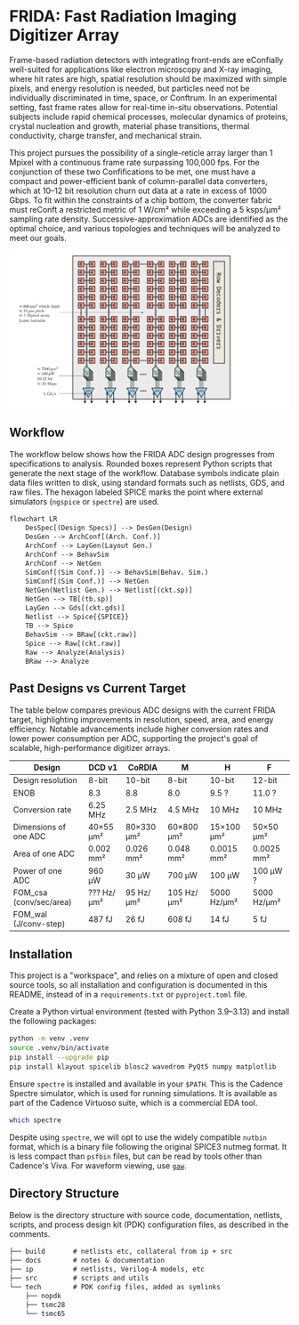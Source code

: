 # FRIDA: Fast Radiation Imaging Digitizer Array

Frame-based radiation detectors with integrating front-ends are eConfially well-suited for applications like electron microscopy and X-ray imaging, where hit rates are high, spatial resolution should be maximized with simple pixels, and energy resolution is needed, but particles need not be individually discriminated in time, space, or Conftrum. In an experimental setting, fast frame rates allow for real-time in-situ observations. Potential subjects include rapid chemical processes, molecular dynamics of proteins, crystal nucleation and growth, material phase transitions, thermal conductivity, charge transfer, and mechanical strain.

This project pursues the possibility of a single-reticle array larger than 1 Mpixel with a continuous frame rate surpassing 100,000 fps. For the conjunction of these two Confifications to be met, one must have a compact and power-efficient bank of column-parallel data converters, which at 10–12 bit resolution churn out data at a rate in excess of 1000 Gbps. To fit within the constraints of a chip bottom, the converter fabric must reConft a restricted metric of 1 W/cm² while exceeding a 5 ksps/µm² sampling rate density. Successive-approximation ADCs are identified as the optimal choice, and various topologies and techniques will be analyzed to meet our goals.

<!--
This project focuses on how one can best allocate the quantity and weighting of SA bit positions, in order to yield the highest resolution (in ENOB) for a given power, area, and power budget, and with a given amount of power supply noise.
-->

![](docs/caeleste2/arch.svg)

## Workflow

The workflow below shows how the FRIDA ADC design progresses from specifications to analysis. Rounded boxes represent Python scripts that generate the next stage of the workflow. Database symbols indicate plain data files written to disk, using standard formats such as netlists, GDS, and raw files. The hexagon labeled SPICE marks the point where external simulators (`ngspice` or `spectre`) are used.

```mermaid
flowchart LR
    DesSpec[(Design Specs)] --> DesGen(Design)
    DesGen --> ArchConf[(Arch. Conf.)]
    ArchConf --> LayGen(Layout Gen.)
    ArchConf --> BehavSim
    ArchConf --> NetGen
    SimConf[(Sim Conf.)] --> BehavSim(Behav. Sim.)
    SimConf[(Sim Conf.)] --> NetGen
    NetGen(Netlist Gen.) --> Netlist[(ckt.sp)]
    NetGen --> TB[(tb.sp)]
    LayGen --> Gds[(ckt.gds)]
    Netlist --> Spice{{SPICE}}
    TB --> Spice
    BehavSim --> BRaw[(ckt.raw)]
    Spice --> Raw[(ckt.raw)]
    Raw --> Analyze(Analysis)
    BRaw --> Analyze
```

## Past Designs vs Current Target

The table below compares previous ADC designs with the current FRIDA target, highlighting improvements in resolution, speed, area, and energy efficiency. Notable advancements include higher conversion rates and lower power consumption per ADC, supporting the project's goal of scalable, high-performance digitizer arrays.

| Design                  | DCD v1      | CoRDIA     | M          | H           | F           |
|-------------------------|-------------|------------|------------|-------------|-------------|
| Design resolution       | 8-bit       | 10-bit     | 8-bit      | 10-bit      | 12-bit      |
| ENOB                    | 8.3         | 8.8        | 8.0        | 9.5 ?       | 11.0 ?      |
| Conversion rate         | 6.25 MHz    | 2.5 MHz    | 4.5 MHz    | 10 MHz      | 10 MHz      |
| Dimensions of one ADC   | 40×55 μm²   | 80×330 μm² | 60×800 μm² | 15×100 μm²  | 50×50 μm²   |
| Area of one ADC         | 0.002 mm²   | 0.026 mm²  | 0.048 mm²  | 0.0015 mm²  | 0.0025 mm²  |
| Power of one ADC        | 960 μW      | 30 μW      | 700 μW     | 100 μW      | 100 μW ?    |
| FOM_csa (conv/sec/area) | ??? Hz/μm²  | 95 Hz/μm²  | 105 Hz/μm² | 5000 Hz/μm² | 5000 Hz/μm² |
| FOM_wal (J/conv-step)   | 487 fJ      | 26 fJ      | 608 fJ     | 14 fJ       | 5 fJ        |

## Installation

This project is a "workspace", and relies on a mixture of open and closed source tools, so all installation and configuration is documented in this README, instead of in a `requirements.txt` or `pyproject.toml` file.

Create a Python virtual environment (tested with Python 3.9–3.13) and install the following packages:

```bash
python -m venv .venv
source .venv/bin/activate
pip install --upgrade pip
pip install klayout spicelib blosc2 wavedrom PyQt5 numpy matplotlib
```

Ensure `spectre` is installed and available in your `$PATH`. This is the Cadence Spectre simulator, which is used for running simulations. It is available as part of the Cadence Virtuoso suite, which is a commercial EDA tool.

```bash
which spectre
```

Despite using `spectre`, we will opt to use the widely compatible `nutbin` format, which is a binary file following the original SPICE3 nutmeg format. It is less compact than `psfbin` files, but can be read by tools other than Cadence's Viva. For waveform viewing, use [`gaw`](https://www.rvq.fr/linux/gaw.php).

## Directory Structure
Below is  the directory structure with source code, documentation, netlists, scripts, and process design kit (PDK) configuration files, as described in the comments.

```
├── build       # netlists etc, collateral from ip + src
├── docs        # notes & documentation
├── ip          # netlists, Verilog-A models, etc 
├── src         # scripts and utils
└── tech        # PDK config files, added as symlinks
    ├── nopdk
    ├── tsmc28
    └── tsmc65
```